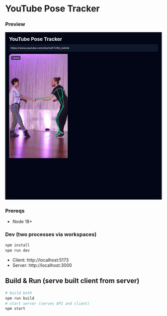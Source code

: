 # YouTube Pose Tracker

### Preview

![](./preview.png)

### Prereqs

- Node 18+

### Dev (two processes via workspaces)

```bash
npm install
npm run dev
```

- Client: http://localhost:5173
- Server: http://localhost:3000

## Build & Run (serve built client from server)

```bash
# build both
npm run build
# start server (serves API and client)
npm start
```

